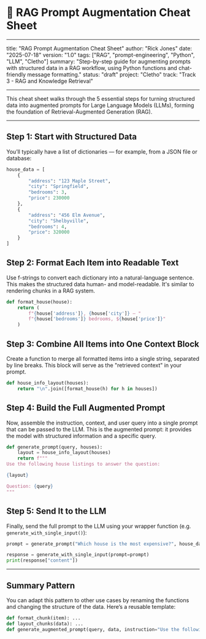 # 🧠 RAG Prompt Augmentation Cheat Sheet

---
title: "RAG Prompt Augmentation Cheat Sheet"
author: "Rick Jones"
date: "2025-07-18"
version: "1.0"
tags: ["RAG", "prompt-engineering", "Python", "LLM", "Cletho"]
summary: "Step-by-step guide for augmenting prompts with structured data in a RAG workflow, using Python functions and chat-friendly message formatting."
status: "draft"
project: "Cletho"
track: "Track 3 - RAG and Knowledge Retrieval"

---

This cheat sheet walks through the 5 essential steps for turning structured data into augmented prompts for Large Language Models (LLMs), forming the foundation of Retrieval-Augmented Generation (RAG).

---

## Step 1: Start with Structured Data

You’ll typically have a list of dictionaries — for example, from a JSON file or database:

```python
house_data = [
    {
        "address": "123 Maple Street",
        "city": "Springfield",
        "bedrooms": 3,
        "price": 230000
    },
    {
        "address": "456 Elm Avenue",
        "city": "Shelbyville",
        "bedrooms": 4,
        "price": 320000
    }
]
```

## Step 2: Format Each Item into Readable Text
Use f-strings to convert each dictionary into a natural-language sentence. This makes the structured data human- and model-readable. It's similar to rendering chunks in a RAG system.

```python
def format_house(house):
    return (
        f"{house['address']}, {house['city']} — "
        f"{house['bedrooms']} bedrooms, ${house['price']}"
    )
```

## Step 3: Combine All Items into One Context Block
Create a function to merge all formatted items into a single string, separated by line breaks. This block will serve as the "retrieved context" in your prompt.

```python   
def house_info_layout(houses):
    return "\n".join([format_house(h) for h in houses])
```

## Step 4: Build the Full Augmented Prompt
Now, assemble the instruction, context, and user query into a single prompt that can be passed to the LLM. This is the augmented prompt: it provides the model with structured information and a specific query.

```python
def generate_prompt(query, houses):
    layout = house_info_layout(houses)
    return f"""
Use the following house listings to answer the question:

{layout}

Question: {query}
"""
```

## Step 5: Send It to the LLM
Finally, send the full prompt to the LLM using your wrapper function (e.g. `generate_with_single_input()`):

```python   
prompt = generate_prompt("Which house is the most expensive?", house_data)

response = generate_with_single_input(prompt=prompt)
print(response["content"])
```

---   

## Summary Pattern
You can adapt this pattern to other use cases by renaming the functions and changing the structure of the data. Here’s a reusable template:

```python
def format_chunk(item): ...
def layout_chunks(data): ...
def generate_augmented_prompt(query, data, instruction="Use the following context to answer the question:"): ...
```
